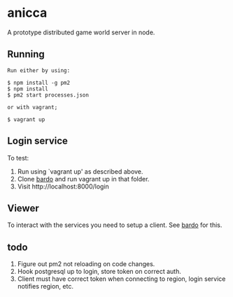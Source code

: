 # anicca #

A prototype distributed game world server in node.

## Running ##

    Run either by using:

    $ npm install -g pm2
    $ npm install
    $ pm2 start processes.json

    or with vagrant;

    $ vagrant up

## Login service ##

To test:

1. Run using `vagrant up' as described above.
2. Clone [bardo](https://github.com/ajduncan/bardo) and run vagrant up in that folder.
3. Visit http://localhost:8000/login

## Viewer ##

To interact with the services you need to setup a client.  See [bardo](https://github.com/ajduncan/bardo) for this.

## todo ##

1. Figure out pm2 not reloading on code changes.
2. Hook postgresql up to login, store token on correct auth.
3. Client must have correct token when connecting to region, login service notifies region, etc.

